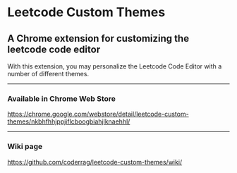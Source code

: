 # Leetcode Custom Themes
## A Chrome extension for customizing the leetcode code editor

With this extension, you may personalize the Leetcode Code Editor with a number of different themes.

<hr>

### Available in Chrome Web Store
https://chrome.google.com/webstore/detail/leetcode-custom-themes/nkbhfhhjppjiflcboogbiahjlknaehhl/

<hr>

### Wiki page
https://github.com/coderrag/leetcode-custom-themes/wiki/
